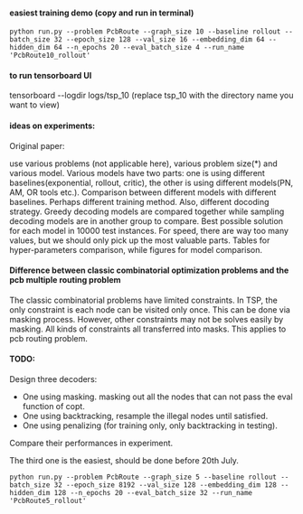 #### easiest training demo (copy and run in terminal)

    python run.py --problem PcbRoute --graph_size 10 --baseline rollout --batch_size 32 --epoch_size 128 --val_size 16 --embedding_dim 64 --hidden_dim 64 --n_epochs 20 --eval_batch_size 4 --run_name 'PcbRoute10_rollout'

#### to run tensorboard UI
tensorboard --logdir logs/tsp_10 (replace tsp_10 with the directory name you want to view)

#### ideas on experiments:
Original paper:

use various problems (not applicable here), various problem size(\*) and various model. Various models have two parts: one is using different baselines(exponential, rollout, critic), the other is using different models(PN, AM, OR tools etc.). Comparison between different models with different baselines. Perhaps different training method. Also, different docoding strategy. Greedy decoding models are compared together while sampling decoding models are in another group to compare. Best possible solution for each model in 10000 test instances. For speed, there are way too many values, but we should only pick up the most valuable parts.
Tables for hyper-parameters comparison, while figures for model comparison.

#### Difference between classic combinatorial optimization problems and the pcb multiple routing problem

The classic combinatorial problems have limited constraints. In TSP, the only constraint is each node can be visited only once. This can be done via masking process. However, other constraints may not be solves easily by masking. All kinds of constraints all transferred into masks. This applies to pcb routing problem.


#### TODO:
Design three decoders: 
- One using masking. masking out all the nodes that can not pass the eval function of copt.
- One using backtracking, resample the illegal nodes until satisfied.
- One using penalizing (for training only, only backtracking in testing).

Compare their performances in experiment.

The third one is the easiest, should be done before 20th July.

	python run.py --problem PcbRoute --graph_size 5 --baseline rollout --batch_size 32 --epoch_size 8192 --val_size 128 --embedding_dim 128 --hidden_dim 128 --n_epochs 20 --eval_batch_size 32 --run_name 'PcbRoute5_rollout'
